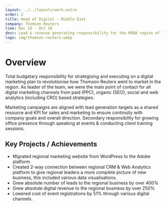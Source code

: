 ```yaml
---
layout: ../../layouts/work.astro
order: 2
title: Head of Digital - Middle East
company: Thomson Reuters
time: Dec 16 - Oct 18
desc: Lead & revenue generating responsibility for the MENA region of Thomson Reuters using all available digital channels. Digital analytics and reporting dashboard integrated into CRM and sales dashboards.
logo: img/thomson-reuters.webp
---
```


# Overview

Total budgetary responsibility for strategising and executing on a digital marketing plan to revolutionise how Thomson Reuters went to market in the region. As leader of the team, we were the main point of contact for all digital marketing channels from paid (PPC), organic (SEO), social and web analytics (including CRO) based strategies.

Marketing campaigns are aligned with lead generation targets as a shared resource and KPI for sales and marketing to ensure continuity with company goals and overall direction.
Secondary responsibility for growing office presence through speaking at events & conducting client training sessions.

## Key Projects / Achievements

- Migrated regional marketing website from WordPress to the Adobe platform.
- Created 2-way connection between regional CRM & Web Analytics platform to give regional leaders a more complete picture of new business, this included various data visualisations.
- Grew absolute number of leads to the regional business by over 400%
- Grew absolute digital revenue to the regional business by over 250%
- Lowered cost of event registrations by 51% through various digital channels.
